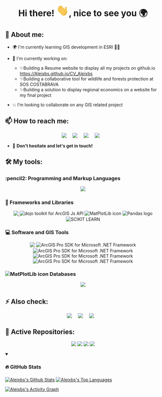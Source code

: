 <h1 align="center">Hi there! <img src="https://raw.githubusercontent.com/ABSphreak/ABSphreak/master/gifs/Hi.gif" width="40px"/>, nice to see you 🌍</h1> 

## 🙇‍ About me:

- :earth_africa: I'm currently learning GIS development in ESRI 🌱🌱

- :construction_worker: I'm currently working on: 
  - ✨Building a Resume website to display all my projects on github.io  https://Aleixbs.github.io/CV_Aleixbs    
  - ✨Building a collaborative tool for wildlife and forests protection at SOS COSTABRAVA   
  - ✨Building a solution to display regional economics on a website for my final project                
- 💥 I’m looking to collaborate on any GIS related project  

## 📫 How to reach me:

<p align="center">
  <a href="https://twitter.com/aleixbat" target="_blank"><img src="https://img.shields.io/badge/-Twitter-lightblue?style=for-the-badge&logo=Twitter&logoColor=white"/></a>&nbsp;&nbsp;&nbsp;&nbsp;
  <a href="https://www.linkedin.com/in/aleixbatllesureda/" target="_blank"><img src="https://img.shields.io/badge/linkedin-%230077B5.svg?&style=for-the-badge&logo=linkedin&logoColor=white" /></a>&nbsp;&nbsp;&nbsp;&nbsp;
<a href="mailto:aleix19.96@gmail.com" target="_blank"><img src="https://img.shields.io/badge/Email-linen?&style=for-the-badge&logo=Gmail&logoColor=red";" /></a>&nbsp;&nbsp;&nbsp;&nbsp;
<a href="https://github.com/Aleixbs/Aleixbs/issues/new" target="_blank"><img src="https://img.shields.io/badge/Github-black?&style=for-the-badge&logo=Github&logoColor=white" /></a>&nbsp;&nbsp;&nbsp;&nbsp; 
</p>

- 💬 <b>Don't hesitate and let's get in touch!</b>
  
## 🛠️ My tools: 
  
   <h3> :pencil2: Programming and Markup Languages</h3>
  <p align="center">
    <a href="https://skillicons.dev">
      <img src="https://skillicons.dev/icons?i=js,html,css,py,r" />
    </a>
  </p>
  
  <h3>🧰 Frameworks and Libraries</h3>
  <p align="center">
     <a href="https://skillicons.dev">
         <img src="https://skillicons.dev/icons?i=bootstrap" /> 
     </a>
         <img src="https://aleixbs.github.io/icons/Dojo_logo.svg"  alt="dojo toolkit for ArcGIS Js API" height = "45" width = "45" align="top" />
         <img src="https://aleixbs.github.io/icons/Matplotlib_icon.svg"  alt="MatPlotLib icon" height = "45" width = "45" align="top" />
         <img src="https://aleixbs.github.io/icons/Pandas_logo.svg"  alt="Pandas logo" height = "55" width = "55" align="top" />
         <img src="https://aleixbs.github.io/icons/Scikit_learn_logo_small.svg"  alt="SCIKIT LEARN" height = "45" width = "45" align="top" />  
     
  </p>
  
  <h3>💻 Software and GIS Tools </h3>
  <p align='center'>
    <img src="https://skillicons.dev/icons?i=git,github,vscode,visualstudio,figma" />
    <img src="https://esri.github.io/arcgis-pro-sdk/images/ArcGISPro.png"  alt="ArcGIS Pro SDK for Microsoft .NET Framework" height = "45" width = "45" align="top"  >
    <img src="https://aleixbs.github.io/icons/arcgis-enterprise.png"  alt="ArcGIS Pro SDK for Microsoft .NET Framework" height = "45" width = "45" align="top"  >
    <img src="https://aleixbs.github.io/icons/googleearth-engine_104576.svg"  alt="ArcGIS Pro SDK for Microsoft .NET Framework" height = "45" width = "45" align="top"  >
    <img src="https://aleixbs.github.io/icons/QGIS_logo_new.svg"  alt="ArcGIS Pro SDK for Microsoft .NET Framework" height = "45" width = "45" align="top"  >

  </p>

  <h3> <img src="https://aleixbs.github.io/icons/database.png"  alt="MatPlotLib icon" height = "20" width = "20" align="top" /> Databases </h3>
  <p align="center">
   <img src="https://skillicons.dev/icons?i=mysql,sqlite,postgres" />
  </p>

## ⚡ Also check:

<p align="center">
  <a href="https://codepen.io/Aleixbs" target="_blank"><img src="https://img.shields.io/badge/-Codepen-black?style=for-the-badge&logo=Codepen&logoColor=white" /></a>&nbsp;&nbsp;&nbsp;&nbsp;
  <a href="https://www.kaggle.com/aleixbs" target="_blank"><img src="https://img.shields.io/badge/-kaggle-blue?style=for-the-badge&logo=kaggle&logoColor=white" /></a>&nbsp;&nbsp;&nbsp;&nbsp;
  <a href="https://auth.geeksforgeeks.org/user/esriab710p" target="_blank"><img src="https://img.shields.io/badge/-GeeksForGeeks-limegreen?style=for-the-badge&logo=geeksforgeeks&logoColor=white" /></a>&nbsp;&nbsp;&nbsp;&nbsp;
</p>

## 🧭 Active Repositories:

<p align="center">
  <a href ="https://Aleixbs.github.io/CV_Aleixbs" target="_blank"><img src="https://img.shields.io/badge/Cv-Done-darkgreen " /></a>
  <a href ="https://soscostabrava.cat/ " target="_blank"><img src="https://img.shields.io/badge/SOSCB-On%20Hold-yellow " /></a>
  <a href ="https://www.esri.es/es-es/home " target="_blank"><img src="https://img.shields.io/badge/PFM-Working-brightgreen " /></a>
  <a href ="https://aleixbs.github.io/MasterGIS_U5_HtmlCSSJs/ " target="_blank"><img src="https://img.shields.io/badge/MASTER%20GIS-Working-brightgreen " /></a>
</p>

<details open>
  
  <summary><h3>🔥 GitHub Stats<h3></summary>
 <!-- https://github.com/anuraghazra/github-readme-stats -->

 <a href="https://github.com/anuraghazra/github-readme-stats"><img alt="Aleixbs's Github Stats" src="https://denvercoder1-github-readme-stats.vercel.app/api/?username=Aleixbs&show_icons=true&include_all_commits=true&count_private=true&theme=react&hide_border=true&bg_color=1F222E&title_color=F85D7F&icon_color=F8D866" height="180px"/></a>
 <a href="https://github.com/anuraghazra/github-readme-stats"><img alt="Aleixbs's Top Languages" src="https://github-readme-stats.vercel.app/api/top-langs/?username=Aleixbs&langs_count=8&layout=compact&theme=react&hide_border=true&bg_color=1F222E&title_color=F85D7F&icon_color=F8D866&hide=Jupyter%20Notebook" height="180px"/></a>
      <br/>
<!-- https://github.com/ashutosh00710/github-readme-activity-graph -->

 <a href="https://github.com/ashutosh00710/github-readme-activity-graph"><img alt="Aleixbs's Activity Graph" src="https://github-readme-activity-graph.cyclic.app/graph/?username=Aleixbs&bg_color=1F222E&color=F8D866&line=F85D7F&point=FFFFFF&hide_border=true" /></a>

</details>

  
<!--
**Aleixbs/Aleixbs** is a ✨ _special_ ✨ repository because its `README.md` (this file) appears on your GitHub profile.

Here are some ideas to get you started:

- 🔭 I’m currently working on ...
- 🌱 I’m currently learning ...
- 👯 I’m looking to collaborate on ...
- 🤔 I’m looking for help with ...
- 💬 Ask me about ...
- 📫 How to reach me: ...
- 😄 Pronouns: ...
- ⚡ Fun fact: ...

For more emojis: https://www.webfx.com/tools/emoji-cheat-sheet/
-->
